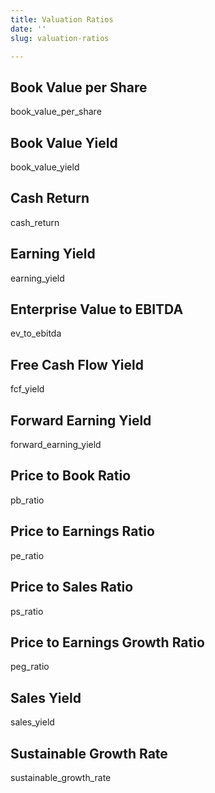 ```yaml
---
title: Valuation Ratios
date: ''
slug: valuation-ratios

---
```

## Book Value per Share

book_value_per_share

## Book Value Yield

book_value_yield

## Cash Return

cash_return

## Earning Yield

earning_yield

## Enterprise Value to EBITDA

ev_to_ebitda

## Free Cash Flow Yield

fcf_yield

## Forward Earning Yield

forward_earning_yield

## Price to Book Ratio

pb_ratio

## Price to Earnings Ratio

pe_ratio

## Price to Sales Ratio

ps_ratio

## Price to Earnings Growth Ratio

peg_ratio

## Sales Yield

sales_yield

## Sustainable Growth Rate

sustainable_growth_rate